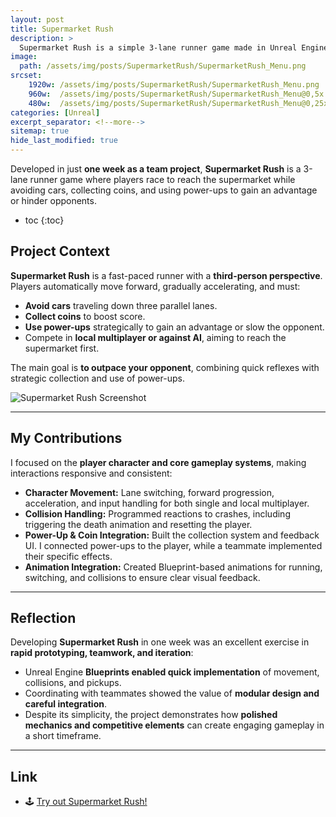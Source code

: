 ```yaml
---
layout: post
title: Supermarket Rush
description: >
  Supermarket Rush is a simple 3-lane runner game made in Unreal Engine with Blueprints. Players compete to reach the supermarket first while avoiding cars and collecting coins and power-ups.
image: 
  path: /assets/img/posts/SupermarketRush/SupermarketRush_Menu.png
srcset:
    1920w: /assets/img/posts/SupermarketRush/SupermarketRush_Menu.png
    960w:  /assets/img/posts/SupermarketRush/SupermarketRush_Menu@0,5x.png
    480w:  /assets/img/posts/SupermarketRush/SupermarketRush_Menu@0,25x.png
categories: [Unreal]
excerpt_separator: <!--more-->
sitemap: true
hide_last_modified: true
---
```


Developed in just **one week as a team project**, **Supermarket Rush** is a 3-lane runner game where players race to reach the supermarket while avoiding cars, collecting coins, and using power-ups to gain an advantage or hinder opponents.  

<!--more-->

* toc
{:toc}

## Project Context

**Supermarket Rush** is a fast-paced runner with a **third-person perspective**. Players automatically move forward, gradually accelerating, and must:

- **Avoid cars** traveling down three parallel lanes.  
- **Collect coins** to boost score.  
- **Use power-ups** strategically to gain an advantage or slow the opponent.  
- Compete in **local multiplayer or against AI**, aiming to reach the supermarket first.  

The main goal is **to outpace your opponent**, combining quick reflexes with strategic collection and use of power-ups.

![Supermarket Rush Screenshot](/assets/img/posts/SupermarketRush/SupermarketRush_Main.png)

---

## My Contributions

I focused on the **player character and core gameplay systems**, making interactions responsive and consistent:

- **Character Movement:** Lane switching, forward progression, acceleration, and input handling for both single and local multiplayer.  
- **Collision Handling:** Programmed reactions to crashes, including triggering the death animation and resetting the player.  
- **Power-Up & Coin Integration:** Built the collection system and feedback UI. I connected power-ups to the player, while a teammate implemented their specific effects.  
- **Animation Integration:** Created Blueprint-based animations for running, switching, and collisions to ensure clear visual feedback.  

---

## Reflection

Developing **Supermarket Rush** in one week was an excellent exercise in **rapid prototyping, teamwork, and iteration**:

- Unreal Engine **Blueprints enabled quick implementation** of movement, collisions, and pickups.  
- Coordinating with teammates showed the value of **modular design and careful integration**.  
- Despite its simplicity, the project demonstrates how **polished mechanics and competitive elements** can create engaging gameplay in a short timeframe.

---

## Link  

- 🕹️ [Try out Supermarket Rush!](https://legno9.itch.io/supermarket-rush)
